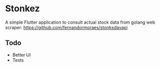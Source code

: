 # Stonkez

A simple Flutter application to consult actual stock data from golang web scraper: https://github.com/fernandormoraes/stonksdayapi 

## Todo

- Better UI
- Tests
